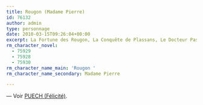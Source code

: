 ```yaml
---
title: Rougon (Madame Pierre)
id: 76132
author: admin
type: personnage
date: 2010-03-15T09:26:04+00:00
excerpt: La Fortune des Rougon, La Conquête de Plassans, Le Docteur Pascal
rm_character_novel:
  - 75929
  - 75928
  - 75930
rm_character_name_main: 'Rougon '
rm_character_name_secondary: Madame Pierre

---
```

— Voir <a href="/personnage/puech-felicite/" target="_self">PUECH (Félicité)</a>.